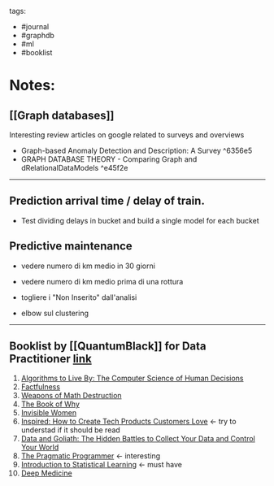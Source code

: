 tags: 
- #journal 
- #graphdb
- #ml
- #booklist


# Notes:

## [[Graph databases]]
Interesting review articles on google related to surveys and overviews
- Graph-based Anomaly Detection and Description: A Survey ^6356e5
- GRAPH DATABASE THEORY - Comparing Graph and dRelationalDataModels ^e45f2e
--- 

## Prediction arrival time / delay of train. 
- Test dividing delays in bucket and build a single model for each bucket

## Predictive maintenance
- vedere numero di km medio in 30 giorni
- vedere numero di km medio prima di una rottura

- togliere i "Non Inserito" dall'analisi
- elbow sul clustering

---

## Booklist by [[QuantumBlack]] for Data Practitioner [link](https://quantumblack.medium.com/10-books-every-data-practitioner-should-read-c76e2dbfd18a)
1.  [Algorithms to Live By: The Computer Science of Human Decisions](https://www.goodreads.com/book/show/25666050-algorithms-to-live-by)
2.  [Factfulness](https://www.goodreads.com/book/show/34890015-factfulness)
3.  [Weapons of Math Destruction](https://www.goodreads.com/book/show/28186015-weapons-of-math-destruction)
4.  [The Book of Why](https://www.goodreads.com/book/show/36204378-the-book-of-why)
5.  [Invisible Women](https://www.goodreads.com/book/show/41104077-invisible-women)
6.  [Inspired: How to Create Tech Products Customers Love](https://www.goodreads.com/book/show/35249663-inspired) <- try to understad if it should be read
7.  [Data and Goliath: The Hidden Battles to Collect Your Data and Control Your World](https://www.goodreads.com/book/show/25622873-data-and-goliath)
8.  [The Pragmatic Programmer](https://www.goodreads.com/en/book/show/4099.The_Pragmatic_Programmer) <- interesting
9.  [Introduction to Statistical Learning](https://www.statlearning.com/) <- must have
10.  [Deep Medicine](https://www.goodreads.com/en/book/show/40915762-deep-medicine)